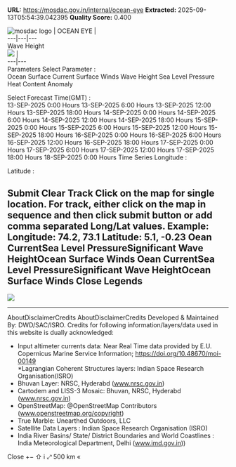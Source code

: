 # 

**URL:** https://mosdac.gov.in/internal/ocean-eye
**Extracted:** 2025-09-13T05:54:39.042395
**Quality Score:** 0.400

![mosdac logo](https://mosdac.gov.in/sci/assets/img/transparent_mosdac_rapid.png) |  OCEAN EYE |   
---|---|---  
Wave Height  
![](https://mosdac.gov.in/sci/icons/chevron-down.svg) |   
---|---  
Parameters
Select Parameter :   
Ocean Surface Current Surface Winds Wave Height Sea Level Pressure Heat Content Anomaly
  

Select Forecast Time(GMT) :   
13-SEP-2025 0:00 Hours 13-SEP-2025 6:00 Hours 13-SEP-2025 12:00 Hours 13-SEP-2025 18:00 Hours 14-SEP-2025 0:00 Hours 14-SEP-2025 6:00 Hours 14-SEP-2025 12:00 Hours 14-SEP-2025 18:00 Hours 15-SEP-2025 0:00 Hours 15-SEP-2025 6:00 Hours 15-SEP-2025 12:00 Hours 15-SEP-2025 18:00 Hours 16-SEP-2025 0:00 Hours 16-SEP-2025 6:00 Hours 16-SEP-2025 12:00 Hours 16-SEP-2025 18:00 Hours 17-SEP-2025 0:00 Hours 17-SEP-2025 6:00 Hours 17-SEP-2025 12:00 Hours 17-SEP-2025 18:00 Hours 18-SEP-2025 0:00 Hours
Time Series
Longitude :
  

Latitude :
  
Submit Clear Track
**Click on the map for single location. For track, either click on the map in sequence and then click submit button or add comma separated Long/Lat values. Example: Longitude: 74.2, 73.1 Latitude: 5.1, -0.23**
Oean CurrentSea Level PressureSignificant Wave HeightOcean Surface Winds Oean CurrentSea Level PressureSignificant Wave HeightOcean Surface Winds Close
Legends  
---  
![](https://mosdac.gov.in/sci/source/images/waveheight.png)   
  
---  
AboutDisclaimerCredits AboutDisclaimerCredits
Developed & Maintained By: DWD/SAC/ISRO.
Credits for following information/layers/data used in this website is dually acknowledged:   
* Input altimeter currents data: Near Real Time data provided by E.U. Copernicus Marine Service Information; https://doi.org/10.48670/moi-00149  
*Lagrangian Coherent Structures layers: Indian Space Research Organisation(ISRO)  
* Bhuvan Layer: NRSC, Hyderabd (www.nrsc.gov.in)  
* Cartodem and LISS-3 Mosaic: Bhuvan, NRSC, Hyderabd (www.nrsc.gov.in)  
* OpenStreetMap: @OpenStreetMap Contributors (www.openstreetmap.org/copyright)  
* True Marble: Unearthed Outdoors, LLC  
* Satellite Data Layers : Indian Space Research Organisation (ISRO)  
* India River Basins/ State/ District Boundaries and World Coastlines : India Meteorological Department, Delhi (www.imd.gov.in))   

Close
[](https://mosdac.gov.in/sci/)
+−
⇧
i
⤢
500 km
«
